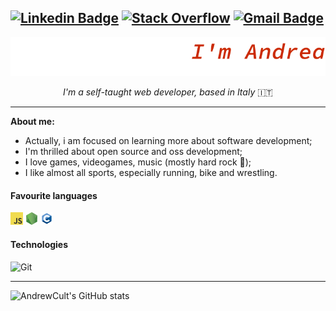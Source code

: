 [![Linkedin Badge](https://img.shields.io/badge/-LinkedIn-0e76a8?style=flat-square&logo=Linkedin&logoColor=white)](https://www.linkedin.com/in/andrea-cultraro-089929120/)
[![Stack Overflow](https://img.shields.io/badge/-StackOverflow-fff?style=flat-square&logo=Stackoverflow)](https://stackoverflow.com/users/14677353/andrea-cultraro)
[![Gmail Badge](https://img.shields.io/badge/-Gmail-c14438?style=flat-square&logo=Gmail&logoColor=white&link=mailto:cultraro.andrea@gmail.com)](mailto:cultraro.andrea@gmail.com)
---

<p align="center"><img src="./assets/github_profile.png"></p>

<p align="center"><i>I'm a self-taught web developer, based in Italy</i> 🇮🇹</p>

---

**About me:**

- Actually, i am focused on learning more about software development;
- I'm thrilled about open source and oss development;
- I love games, videogames, music (mostly hard rock 🎸);
- I like almost all sports, especially running, bike and wrestling.

#### Favourite languages

<code><img height="20" alt="javascript" src="https://raw.githubusercontent.com/github/explore/80688e429a7d4ef2fca1e82350fe8e3517d3494d/topics/javascript/javascript.png"></code>
<code><img height="20" alt="nodejs" src="https://raw.githubusercontent.com/github/explore/80688e429a7d4ef2fca1e82350fe8e3517d3494d/topics/nodejs/nodejs.png"></code>
<code><img height="20" alt="C" src="https://raw.githubusercontent.com/github/explore/80688e429a7d4ef2fca1e82350fe8e3517d3494d/topics/c/c.png"></code>

#### Technologies

![Git](https://img.shields.io/badge/-Git-fff?style=flat&logo=git)


---

![AndrewCult's GitHub stats](https://github-readme-stats.vercel.app/api?username=AndrewCult&theme=gruvbox&count_private=true&show_icons=true&hide=stars)
